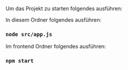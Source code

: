 Um das Projekt zu starten folgendes ausführen:


In diesem Ordner folgendes ausführen:

### `node src/app.js`


Im frontend Ordner folgendes ausführen:

### `npm start`
